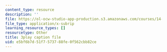 ```yaml
---
content_type: resource
description: ''
file: https://ol-ocw-studio-app-production.s3.amazonaws.com/courses/14-01sc-principles-of-microeconomics-fall-2011/e5bf6b7d51f7573788fe0f562cbb82ce_oju-1Ogh1ks.vtt
file_type: application/x-subrip
learning_resource_types: []
resourcetype: Other
title: 3play caption file
uid: e5bf6b7d-51f7-5737-88fe-0f562cbb82ce
---
```

